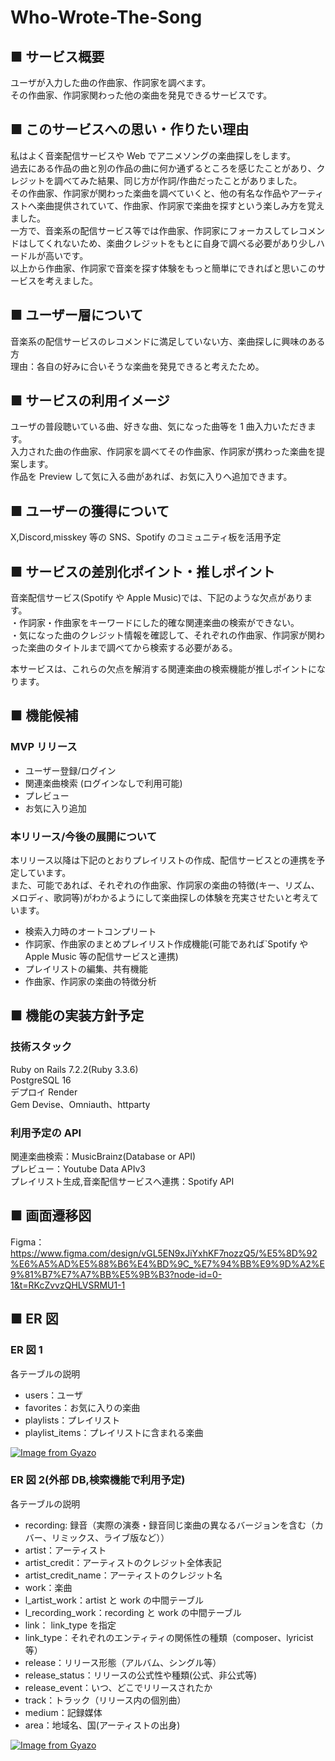# Who-Wrote-The-Song

## ■ サービス概要

ユーザが入力した曲の作曲家、作詞家を調べます。  
その作曲家、作詞家関わった他の楽曲を発見できるサービスです。

## ■ このサービスへの思い・作りたい理由

私はよく音楽配信サービスや Web でアニメソングの楽曲探しをします。  
過去にある作品の曲と別の作品の曲に何か通ずるところを感じたことがあり、クレジットを調べてみた結果、同じ方が作詞/作曲だったことがありました。  
その作曲家、作詞家が関わった楽曲を調べていくと、他の有名な作品やアーティストへ楽曲提供されていて、作曲家、作詞家で楽曲を探すという楽しみ方を覚えました。  
一方で、音楽系の配信サービス等では作曲家、作詞家にフォーカスしてレコメンドはしてくれないため、楽曲クレジットをもとに自身で調べる必要があり少しハードルが高いです。  
以上から作曲家、作詞家で音楽を探す体験をもっと簡単にできればと思いこのサービスを考えました。

## ■ ユーザー層について

音楽系の配信サービスのレコメンドに満足していない方、楽曲探しに興味のある方  
理由：各自の好みに合いそうな楽曲を発見できると考えたため。

## ■ サービスの利用イメージ

ユーザの普段聴いている曲、好きな曲、気になった曲等を 1 曲入力いただきます。  
入力された曲の作曲家、作詞家を調べてその作曲家、作詞家が携わった楽曲を提案します。  
作品を Preview して気に入る曲があれば、お気に入りへ追加できます。

## ■ ユーザーの獲得について

X,Discord,misskey 等の SNS、Spotify のコミュニティ板を活用予定

## ■ サービスの差別化ポイント・推しポイント

音楽配信サービス(Spotify や Apple Music)では、下記のような欠点があります。  
・作詞家・作曲家をキーワードにした的確な関連楽曲の検索ができない。  
・気になった曲のクレジット情報を確認して、それぞれの作曲家、作詞家が関わった楽曲のタイトルまで調べてから検索する必要がある。

本サービスは、これらの欠点を解消する関連楽曲の検索機能が推しポイントになります。

## ■ 機能候補

### MVP リリース

- ユーザー登録/ログイン
- 関連楽曲検索 (ログインなしで利用可能)
- プレビュー
- お気に入り追加

### 本リリース/今後の展開について

本リリース以降は下記のとおりプレイリストの作成、配信サービスとの連携を予定しています。  
また、可能であれば、それぞれの作曲家、作詞家の楽曲の特徴(キー、リズム、メロディ、歌詞等)がわかるようにして楽曲探しの体験を充実させたいと考えています。

- 検索入力時のオートコンプリート
- 作詞家、作曲家のまとめプレイリスト作成機能(可能であれば`Spotify や Apple Music 等の配信サービスと連携)
- プレイリストの編集、共有機能
- 作曲家、作詞家の楽曲の特徴分析

## ■ 機能の実装方針予定

### 技術スタック

Ruby on Rails 7.2.2(Ruby 3.3.6)  
PostgreSQL 16  
デプロイ Render  
Gem Devise、Omniauth、httparty

### 利用予定の API

関連楽曲検索：MusicBrainz(Database or API)  
プレビュー：Youtube Data APIv3  
プレイリスト生成,音楽配信サービスへ連携：Spotify API

## ■ 画面遷移図

Figma：https://www.figma.com/design/vGL5EN9xJiYxhKF7nozzQ5/%E5%8D%92%E6%A5%AD%E5%88%B6%E4%BD%9C_%E7%94%BB%E9%9D%A2%E9%81%B7%E7%A7%BB%E5%9B%B3?node-id=0-1&t=RKcZvvzQHLVSRMU1-1

## ■ ER 図

### ER 図 1

各テーブルの説明

- users：ユーザ
- favorites：お気に入りの楽曲
- playlists：プレイリスト
- playlist_items：プレイリストに含まれる楽曲

[![Image from Gyazo](https://i.gyazo.com/4b563ba56709e399d06901621fbefdf1.png)](https://gyazo.com/4b563ba56709e399d06901621fbefdf1)

### ER 図 2(外部 DB,検索機能で利用予定)

各テーブルの説明

- recording: 録音（実際の演奏・録音同じ楽曲の異なるバージョンを含む（カバー、リミックス、ライブ版など））
- artist：アーティスト
- artist_credit：アーティストのクレジット全体表記
- artist_credit_name：アーティストのクレジット名
- work：楽曲
- l_artist_work：artist と work の中間テーブル
- l_recording_work：recording と work の中間テーブル
- link： link_type を指定
- link_type：それぞれのエンティティの関係性の種類（composer、lyricist 等）
- release：リリース形態（アルバム、シングル等）
- release_status：リリースの公式性や種類(公式、非公式等)
- release_event：いつ、どこでリリースされたか
- track：トラック（リリース内の個別曲）
- medium：記録媒体
- area：地域名、国(アーティストの出身)

[![Image from Gyazo](https://i.gyazo.com/e6fa1292d8f2d7937114dc34024f1114.png)](https://gyazo.com/e6fa1292d8f2d7937114dc34024f1114)
